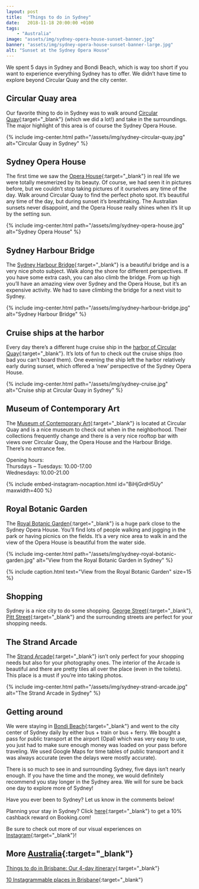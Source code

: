 ```yaml
---
layout: post
title:  "Things to do in Sydney"
date:   2018-11-18 20:00:00 +0100
tags:
    - "Australia"
image: "assets/img/sydney-opera-house-sunset-banner.jpg"
banner: "assets/img/sydney-opera-house-sunset-banner-large.jpg"
alt: "Sunset at the Sydney Opera House"
---
```


We spent 5 days in Sydney and Bondi Beach, which is way too short if you want to experience everything Sydney has to offer. We didn’t have time to explore beyond Circular Quay and the city center. 

## Circular Quay area

Our favorite thing to do in Sydney was to walk around [Circular Quay][circular quay]{:target="_blank"} (which we did a lot!) and take in the surroundings. The major highlight of this area is of course the Sydney Opera House. 

{% include img-center.html path="/assets/img/sydney-circular-quay.jpg" alt="Circular Quay in Sydney" %}

## Sydney Opera House

The first time we saw the [Opera House][opera house]{:target="_blank"} in real life we were totally mesmerized by its beauty. Of course, we had seen it in pictures before, but we couldn’t stop taking pictures of it ourselves any time of the day. Walk around Circular Quay to find the perfect photo spot. It’s beautiful any time of the day, but during sunset it’s breathtaking. The Australian sunsets never disappoint, and the Opera House really shines when it’s lit up by the setting sun.

{% include img-center.html path="/assets/img/sydney-opera-house.jpg" alt="Sydney Opera House" %}

## Sydney Harbour Bridge

The [Sydney Harbour Bridge][harbour bridge]{:target="_blank"} is a beautiful bridge and is a very nice photo subject. Walk along the shore for different perspectives. If you have some extra cash, you can also climb the bridge. From up high you’ll have an amazing view over Sydney and the Opera House, but it’s an expensive activity. We had to save climbing the bridge for a next visit to Sydney. 

{% include img-center.html path="/assets/img/sydney-harbour-bridge.jpg" alt="Sydney Harbour Bridge" %}

## Cruise ships at the harbor 

Every day there’s a different huge cruise ship in the [harbor of Circular Quay][cq cruise terminal]{:target="_blank"}. It’s lots of fun to check out the cruise ships (too bad you can’t board them). One evening the ship left the harbor relatively early during sunset, which offered a ‘new’ perspective of the Sydney Opera House. 

{% include img-center.html path="/assets/img/sydney-cruise.jpg" alt="Cruise ship at Circular Quay in Sydney" %}

## Museum of Contemporary Art

The [Museum of Contemporary Art][museum]{:target="_blank"} is located at Circular Quay and is a nice museum to check out when in the neighborhood. Their collections frequently change and there is a very nice rooftop bar with views over Circular Quay, the Opera House and the Harbour Bridge.  
There’s no entrance fee.

Opening hours:  
Thursdays – Tuesdays: 10.00-17.00  
Wednesdays: 10.00-21.00  

{% include embed-instagram-nocaption.html id="BiHjGrdH5Uy" maxwidth=400 %}

## Royal Botanic Garden

The [Royal Botanic Garden][botanic garden]{:target="_blank"} is a huge park close to the Sydney Opera House. You’ll find lots of people walking and jogging in the park or having picnics on the fields. It’s a very nice area to walk in and the view of the Opera House is beautiful from the water side. 

{% include img-center.html path="/assets/img/sydney-royal-botanic-garden.jpg" alt="View from the Royal Botanic Garden in Sydney" %}

{% include caption.html text="View from the Royal Botanic Garden" size=15 %}

## Shopping

Sydney is a nice city to do some shopping. [George Street][george street]{:target="_blank"}, [Pitt Street][pitt street]{:target="_blank"} and the surrounding streets are perfect for your shopping needs. 

## The Strand Arcade

The [Strand Arcade][strand arcade]{:target="_blank"} isn’t only perfect for your shopping needs but also for your photography ones. The interior of the Arcade is beautiful and there are pretty tiles all over the place (even in the toilets). This place is a must if you’re into taking photos. 

{% include img-center.html path="/assets/img/sydney-strand-arcade.jpg" alt="The Strand Arcade in Sydney" %}

## Getting around

We were staying in [Bondi Beach][bondi beach]{:target="_blank"} and went to the city center of Sydney daily by either bus + train or bus + ferry. We bought a pass for public transport at the airport (Opal) which was very easy to use, you just had to make sure enough money was loaded on your pass before traveling. We used Google Maps for time tables of public transport and it was always accurate (even the delays were mostly accurate). 

There is so much to see in and surrounding Sydney, five days isn’t nearly enough. If you have the time and the money, we would definitely recommend you stay longer in the Sydney area. We will for sure be back one day to explore more of Sydney! 

Have you ever been to Sydney? Let us know in the comments below!

Planning your stay in Sydney? Click [here][booking.com]{:target="_blank"} to get a 10% cashback reward on Booking.com! 

Be sure to check out more of our visual experiences on [Instagram][instagram]{:target="_blank"}!

## More [Australia][australia]{:target="_blank"}

[Things to do in Brisbane: Our 4-day itinerary][brisbane itinerary]{:target="_blank"}

[10 Instagrammable places in Brisbane][instagrammable brisbane]{:target="_blank"}

[instagram]: https://instagram.com/kipamojo 
[booking.com]: https://www.booking.com/s/35_6/joshsn24

[australia]: https://kipamojo.world/tags.html#australia
[brisbane itinerary]: https://kipamojo.world/2018/11/05/Things-to-do-in-Brisbane-Our-4-days-itinerary.html 
[instagrammable brisbane]: https://kipamojo.world/2018/11/12/10-Instagrammable-places-in-Brisbane.html 

[circular quay]: https://goo.gl/maps/73uzEghLSoL2
[opera house]: https://goo.gl/maps/JG7HYpj3ZbD2
[harbour bridge]: https://goo.gl/maps/1ghoRkvoQsr
[cq cruise terminal]: https://goo.gl/maps/dLFMd8fSjqm
[museum]: https://goo.gl/maps/tHLcJES6G1M2
[botanic garden]: https://goo.gl/maps/2iTGwSKnc1E2
[george street]: https://goo.gl/maps/j1AhpaQkN322
[pitt street]: https://goo.gl/maps/e9edp8Rw8sC2
[strand arcade]: https://goo.gl/maps/Hf3S1ADtWiL2
[bondi beach]: https://goo.gl/maps/8PKmoRd5Xax

